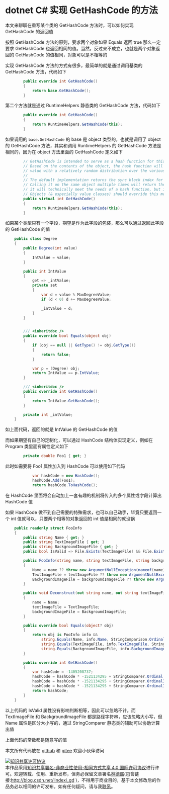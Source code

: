 
# dotnet C# 实现 GetHashCode 的方法

本文来聊聊在重写某个类的 GetHashCode 方法时，可以如何实现 GetHashCode 的返回值

<!--more-->


<!-- CreateTime:2021/5/20 19:36:17 -->

<!-- 发布 -->

按照 GetHashCode 方法的原则，要求两个对象如果 Equals 返回 true 那么一定要求 GetHashCode 也返回相同的值。当然，反过来不成立，也就是两个对象返回的 GetHashCode 的值相同，对象可以是不相等的

实现 GetHashCode 方法的方式有很多，最简单的就是通过调用基类的 GetHashCode 方法，代码如下

```csharp
        public override int GetHashCode()
        {
            return base.GetHashCode();
        }
```

第二个方法就是通过 RuntimeHelpers 静态类的 GetHashCode 方法，代码如下

```csharp
        public override int GetHashCode()
        {
            return RuntimeHelpers.GetHashCode(this);
        }
```

如果调用的 `base.GetHashCode` 的 base 是 object 类型的，也就是调用了 object 的 GetHashCode 方法，其实和调用 RuntimeHelpers 的 GetHashCode 方法是相同的，因为在 object 方法里面的 GetHashCode 定义如下

```csharp
        // GetHashCode is intended to serve as a hash function for this object.
        // Based on the contents of the object, the hash function will return a suitable
        // value with a relatively random distribution over the various inputs.
        //
        // The default implementation returns the sync block index for this instance.
        // Calling it on the same object multiple times will return the same value, so
        // it will technically meet the needs of a hash function, but it's less than ideal.
        // Objects (& especially value classes) should override this method.
        public virtual int GetHashCode()
        {
            return RuntimeHelpers.GetHashCode(this);
        }
```

如果某个类型只有一个字段，期望是作为此字段的包装，那么可以通过返回此字段的 GetHashCode 的值

```csharp
    public class Degree
    {
        public Degree(int value)
        {
            IntValue = value;
        }

        public int IntValue
        {
            get => _intValue;
            private set
            {
                var d = value % MaxDegreeValue;
                if (d < 0) d += MaxDegreeValue;

                _intValue = d;
            }
        }


        /// <inheritdoc />
        public override bool Equals(object obj)
        {
            if (obj == null || GetType() != obj.GetType())
            {
                return false;
            }

            var p = (Degree) obj;
            return IntValue == p.IntValue;
        }

        /// <inheritdoc />
        public override int GetHashCode()
        {
            return IntValue.GetHashCode();
        }

        private int _intValue;
    }
```

如上面代码，返回的就是 IntValue 的 GetHashCode 的值

而如果期望有自己的定制化，可以通过 HashCode 结构体实现定义，例如在 Program 类里面有属性定义如下

```csharp
        private double Foo1 { get; }
```

此时如需要将 Foo1 属性加入到 HashCode 可以使用如下代码

```csharp
            var hashCode = new HashCode();
            hashCode.Add(Foo1);
            return hashCode.ToHashCode();
```

在 HashCode 里面将会自动加上一套有趣的机制将传入的多个属性或字段计算出 HashCode 值

如果 HashCode 做不到自己需要的特殊需求，也可以自己动手，毕竟只要返回一个 int 值就可以，只要两个相等的对象返回的 int 值是相同的就没锅

```csharp
    public readonly struct FooInfo
    {
        public string Name { get; }
        public string TextImageFile { get; }
        public string BackgroundImageFile { get; }
        public bool IsValid => File.Exists(TextImageFile) && File.Exists(BackgroundImageFile);

        public FooInfo(string name, string textImageFile, string backgroundImageFile)
        {
            Name = name ?? throw new ArgumentNullException(nameof(name));
            TextImageFile = textImageFile ?? throw new ArgumentNullException(nameof(textImageFile));
            BackgroundImageFile = backgroundImageFile ?? throw new ArgumentNullException(nameof(backgroundImageFile));
        }

        public void Deconstruct(out string name, out string textImageFile, out string backgroundImageFile)
        {
            name = Name;
            textImageFile = TextImageFile;
            backgroundImageFile = BackgroundImageFile;
        }

        public override bool Equals(object? obj)
        {
            return obj is FooInfo info &&
                string.Equals(Name, info.Name, StringComparison.Ordinal) &&
                string.Equals(TextImageFile, info.TextImageFile, StringComparison.OrdinalIgnoreCase) &&
                string.Equals(BackgroundImageFile, info.BackgroundImageFile, StringComparison.OrdinalIgnoreCase);
        }

        public override int GetHashCode()
        {
            var hashCode = -1405208737;
            hashCode = hashCode * -1521134295 + StringComparer.Ordinal.GetHashCode(Name);
            hashCode = hashCode * -1521134295 + StringComparer.OrdinalIgnoreCase.GetHashCode(TextImageFile);
            hashCode = hashCode * -1521134295 + StringComparer.OrdinalIgnoreCase.GetHashCode(BackgroundImageFile);
            return hashCode;
        }
    }
```

以上代码的 IsValid 属性没有影响判断相等，因此可以忽略不计。而 TextImageFile 和 BackgroundImageFile 都是路径字符串，应该忽略大小写，但 Name 属性是区分大小写的，通过 StringComparer 静态类的辅助可以协助计算出值

上面代码的常数都是随意写的值

本文所有代码放在 [github](https://github.com/lindexi/lindexi_gd/tree/29e75275644d85845fe458c554c029a26cb4f72b/JerjowhibeaBirakereheewar) 和 [gitee](https://gitee.com/lindexi/lindexi_gd/tree/29e75275644d85845fe458c554c029a26cb4f72b/JerjowhibeaBirakereheewar) 欢迎小伙伴访问





<a rel="license" href="http://creativecommons.org/licenses/by-nc-sa/4.0/"><img alt="知识共享许可协议" style="border-width:0" src="https://licensebuttons.net/l/by-nc-sa/4.0/88x31.png" /></a><br />本作品采用<a rel="license" href="http://creativecommons.org/licenses/by-nc-sa/4.0/">知识共享署名-非商业性使用-相同方式共享 4.0 国际许可协议</a>进行许可。欢迎转载、使用、重新发布，但务必保留文章署名[林德熙](http://blog.csdn.net/lindexi_gd)(包含链接:http://blog.csdn.net/lindexi_gd )，不得用于商业目的，基于本文修改后的作品务必以相同的许可发布。如有任何疑问，请与我[联系](mailto:lindexi_gd@163.com)。